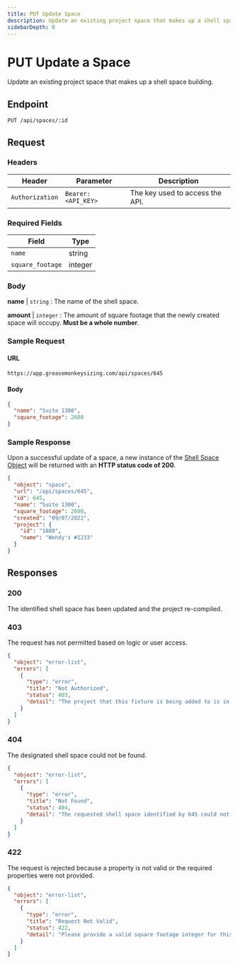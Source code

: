 ```yaml
---
title: PUT Update Space
description: Update an existing project space that makes up a shell space building.
sidebarDepth: 0
---
```


# PUT Update a Space

Update an existing project space that makes up a shell space building.

## Endpoint

``` http
PUT /api/spaces/:id
```

## Request

### Headers

| Header          | Parameter           | Description                       |
|-----------------|---------------------|-----------------------------------|
| `Authorization` | `Bearer: <API_KEY>` | The key used to access the API.   |

### Required Fields

| Field             | Type          |
|-------------------|---------------|
| `name`            | string        |
| `square_footage`  | integer       |

### Body

**name** | `string` : The name of the shell space.

**amount** | `integer` : The amount of square footage that the newly created space will occupy. **Must be a whole number**.

### Sample Request

#### URL

```bash
https://app.greasemonkeysizing.com/api/spaces/645
```

#### Body

```json
{
  "name": "Suite 1300",
  "square_footage": 2600
}
```

### Sample Response

Upon a successful update of a space, a new instance of the [Shell Space Object](/grease-monkey/spaces#the-space-object) will be returned with an **HTTP status code of 200**.

```json
{
  "object": "space",
  "url": "/api/spaces/645",
  "id": 645,
  "name": "Suite 1300",
  "square_footage": 2600,
  "created": "09/07/2022",
  "project": {
    "id": "1688",
    "name": "Wendy's #1233"
  }
}
```

## Responses

### 200 <Badge text="created" type="success" />

The identified shell space has been updated and the project re-compiled.

### 403 <Badge text="error" type="error" />

The request has not permitted based on logic or user access.

```json
{
  "object": "error-list",
  "errors": [
    {
      "type": "error",
      "title": "Not Authorized",
      "status": 403,
      "detail": "The project that this fixture is being added to is in a closed state."
    }
  ]
}
```

### 404 <Badge text="error" type="error" />

The designated shell space could not be found.

```json
{
  "object": "error-list",
  "errors": [
    {
      "type": "error",
      "title": "Not Found",
      "status": 404,
      "detail": "The requested shell space identified by 645 could not be found."
    }
  ]
}
```

### 422 <Badge text="error" type="error" />

The request is rejected because a property is not valid or the required properties were not provided.

```json
{
  "object": "error-list",
  "errors": [
    {
      "type": "error",
      "title": "Request Not Valid",
      "status": 422,
      "detail": "Please provide a valid square footage integer for this space."
    }
  ]
}
```